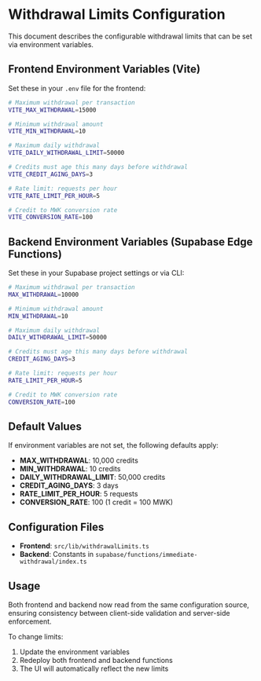 # Withdrawal Limits Configuration

This document describes the configurable withdrawal limits that can be set via environment variables.

## Frontend Environment Variables (Vite)

Set these in your `.env` file for the frontend:

```bash
# Maximum withdrawal per transaction
VITE_MAX_WITHDRAWAL=15000

# Minimum withdrawal amount
VITE_MIN_WITHDRAWAL=10

# Maximum daily withdrawal
VITE_DAILY_WITHDRAWAL_LIMIT=50000

# Credits must age this many days before withdrawal
VITE_CREDIT_AGING_DAYS=3

# Rate limit: requests per hour
VITE_RATE_LIMIT_PER_HOUR=5

# Credit to MWK conversion rate
VITE_CONVERSION_RATE=100
```

## Backend Environment Variables (Supabase Edge Functions)

Set these in your Supabase project settings or via CLI:

```bash
# Maximum withdrawal per transaction
MAX_WITHDRAWAL=10000

# Minimum withdrawal amount
MIN_WITHDRAWAL=10

# Maximum daily withdrawal
DAILY_WITHDRAWAL_LIMIT=50000

# Credits must age this many days before withdrawal
CREDIT_AGING_DAYS=3

# Rate limit: requests per hour
RATE_LIMIT_PER_HOUR=5

# Credit to MWK conversion rate
CONVERSION_RATE=100
```

## Default Values

If environment variables are not set, the following defaults apply:

- **MAX_WITHDRAWAL**: 10,000 credits
- **MIN_WITHDRAWAL**: 10 credits
- **DAILY_WITHDRAWAL_LIMIT**: 50,000 credits
- **CREDIT_AGING_DAYS**: 3 days
- **RATE_LIMIT_PER_HOUR**: 5 requests
- **CONVERSION_RATE**: 100 (1 credit = 100 MWK)

## Configuration Files

- **Frontend**: `src/lib/withdrawalLimits.ts`
- **Backend**: Constants in `supabase/functions/immediate-withdrawal/index.ts`

## Usage

Both frontend and backend now read from the same configuration source, ensuring consistency between client-side validation and server-side enforcement.

To change limits:
1. Update the environment variables
2. Redeploy both frontend and backend functions
3. The UI will automatically reflect the new limits
